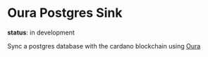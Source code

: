 # Oura Postgres Sink

**status**: in development

Sync a postgres database with the cardano blockchain using [Oura](https://github.com/txpipe/oura)
